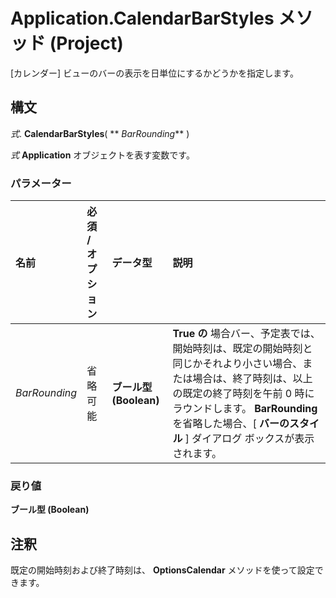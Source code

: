 
# Application.CalendarBarStyles メソッド (Project)

[カレンダー] ビューのバーの表示を日単位にするかどうかを指定します。


## 構文

 _式_. **CalendarBarStyles**( ** _BarRounding_** )

 _式_ **Application** オブジェクトを表す変数です。


### パラメーター



|**名前**|**必須 / オプション**|**データ型**|**説明**|
|:-----|:-----|:-----|:-----|
| _BarRounding_|省略可能|**ブール型 (Boolean)**|**True の** 場合バー、予定表では、開始時刻は、既定の開始時刻と同じかそれより小さい場合、または場合は、終了時刻は、以上の既定の終了時刻を午前 0 時にラウンドします。 **BarRounding** を省略した場合、[ **バーのスタイル** ] ダイアログ ボックスが表示されます。|

### 戻り値

 **ブール型 (Boolean)**


## 注釈

既定の開始時刻および終了時刻は、 **OptionsCalendar** メソッドを使って設定できます。

